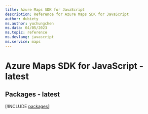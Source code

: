 ```yaml
---
title: Azure Maps SDK for JavaScript
description: Reference for Azure Maps SDK for JavaScript
author: dubiety
ms.author: yuchungchen
ms.data: 04/05/2023
ms.topic: reference
ms.devlang: javascript
ms.service: maps
---
```

# Azure Maps SDK for JavaScript - latest
## Packages - latest
[!INCLUDE [packages](maps-index.md)]